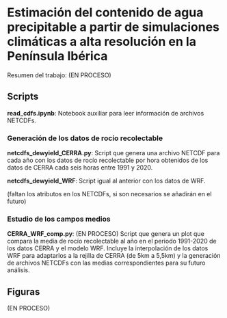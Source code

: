 # Estimación del contenido de agua precipitable a partir de simulaciones climáticas a alta resolución en la Península Ibérica
Resumen del trabajo: (EN PROCESO)

## Scripts

**read_cdfs.ipynb**: Notebook auxiliar para leer información de archivos NETCDFs.

### Generación de los datos de rocío recolectable
**netcdfs_dewyield_CERRA.py**: Script que genera una archivo NETCDF para cada año con los datos de rocío recolectable por hora obtenidos de los datos de CERRA cada seis horas entre 1991 y 2020.

**netcdfs_dewyield_WRF**: Script igual al anterior con los datos de WRF.

(faltan los atributos en los NETCDFs, si son necesarios se añadirán en el futuro)

### Estudio de los campos medios
**CERRA_WRF_comp.py**: (EN PROCESO) Script que genera un plot que compara la media de rocío recolectable al año en el periodo 1991-2020 de los datos CERRA y el modelo WRF. Incluye la interpolación de los datos WRF para adaptarlos a la rejilla de CERRA (de 5km a 5,5km) y la generación de archivos NETCDFs con las medias correspondientes para su futuro análisis.

## Figuras
(EN PROCESO)

